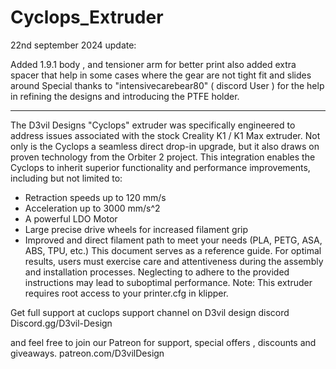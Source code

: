 # Cyclops_Extruder

22nd september 2024 update:

Added 1.9.1 body , and tensioner arm for better print 
also added extra spacer that help in some cases where the gear are not tight fit and slides around 
Special thanks to "intensivecarebear80" ( discord User ) for the help in refining the designs and introducing the PTFE holder.

----------

The D3vil Designs "Cyclops" extruder was specifically engineered to address issues
associated with the stock Creality K1 / K1 Max extruder. Not only is the Cyclops a seamless
direct drop-in upgrade, but it also draws on proven technology from the Orbiter 2 project.
This integration enables the Cyclops to inherit superior functionality and performance
improvements, including but not limited to:
- Retraction speeds up to 120 mm/s
- Acceleration up to 3000 mm/s^2
- A powerful LDO Motor
- Large precise drive wheels for increased filament grip
- Improved and direct filament path to meet your needs (PLA, PETG, ASA, ABS, TPU, etc.)
This document serves as a reference guide. For optimal results, users must exercise care
and attentiveness during the assembly and installation processes. Neglecting to adhere
to the provided instructions may lead to suboptimal performance.
Note: This extruder requires root access to your printer.cfg in klipper.

Get full support at cuclops support channel on D3vil design discord 
Discord.gg/D3vil-Design

and feel free to join our Patreon for support, special offers , discounts and giveaways.
patreon.com/D3vilDesign
